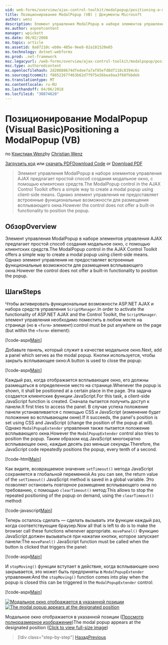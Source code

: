 ```yaml
---
uid: web-forms/overview/ajax-control-toolkit/modalpopup/positioning-a-modalpopup-vb
title: Позиционирование ModalPopup (VB) | Документы Microsoft
author: wenz
description: Элемент управления ModalPopup в наборе элементов управления AJAX предлагает простой способ создания модальное окно, с помощью клиентских средств. Однако элемент управления не предлагает...
ms.author: aspnetcontent
manager: wpickett
ms.date: 06/02/2008
ms.topic: article
ms.assetid: 8a07210c-eb0e-485e-9ee8-82a101520e65
ms.technology: dotnet-webforms
ms.prod: .net-framework
msc.legacyurl: /web-forms/overview/ajax-control-toolkit/modalpopup/positioning-a-modalpopup-vb
msc.type: authoredcontent
ms.openlocfilehash: 2d20888674dfedee7a7af85efd8df118c8394c6c
ms.sourcegitcommit: f8852267f463b62d7f975e56bea9aa3f68fbbdeb
ms.translationtype: MT
ms.contentlocale: ru-RU
ms.lasthandoff: 04/06/2018
ms.locfileid: "30874620"
---
```

<a name="positioning-a-modalpopup-vb"></a><span data-ttu-id="ae3f3-104">Позиционирование ModalPopup (Visual Basic)</span><span class="sxs-lookup"><span data-stu-id="ae3f3-104">Positioning a ModalPopup (VB)</span></span>
====================
<span data-ttu-id="ae3f3-105">по [Кристиан Wenz](https://github.com/wenz)</span><span class="sxs-lookup"><span data-stu-id="ae3f3-105">by [Christian Wenz](https://github.com/wenz)</span></span>

<span data-ttu-id="ae3f3-106">[Загрузить код](http://download.microsoft.com/download/2/4/0/24052038-f942-4336-905b-b60ae56f0dd5/ModalPopup4.vb.zip) или [скачать PDF](http://download.microsoft.com/download/b/6/a/b6ae89ee-df69-4c87-9bfb-ad1eb2b23373/modalpopup4VB.pdf)</span><span class="sxs-lookup"><span data-stu-id="ae3f3-106">[Download Code](http://download.microsoft.com/download/2/4/0/24052038-f942-4336-905b-b60ae56f0dd5/ModalPopup4.vb.zip) or [Download PDF](http://download.microsoft.com/download/b/6/a/b6ae89ee-df69-4c87-9bfb-ad1eb2b23373/modalpopup4VB.pdf)</span></span>

> <span data-ttu-id="ae3f3-107">Элемент управления ModalPopup в наборе элементов управления AJAX предлагает простой способ создания модальное окно, с помощью клиентских средств.</span><span class="sxs-lookup"><span data-stu-id="ae3f3-107">The ModalPopup control in the AJAX Control Toolkit offers a simple way to create a modal popup using client-side means.</span></span> <span data-ttu-id="ae3f3-108">Однако элемент управления не предоставляет встроенные функциональные возможности для размещения всплывающего окна.</span><span class="sxs-lookup"><span data-stu-id="ae3f3-108">However the control does not offer a built-in functionality to position the popup.</span></span>


## <a name="overview"></a><span data-ttu-id="ae3f3-109">Обзор</span><span class="sxs-lookup"><span data-stu-id="ae3f3-109">Overview</span></span>

<span data-ttu-id="ae3f3-110">Элемент управления ModalPopup в наборе элементов управления AJAX предлагает простой способ создания модальное окно, с помощью клиентских средств.</span><span class="sxs-lookup"><span data-stu-id="ae3f3-110">The ModalPopup control in the AJAX Control Toolkit offers a simple way to create a modal popup using client-side means.</span></span> <span data-ttu-id="ae3f3-111">Однако элемент управления не предоставляет встроенные функциональные возможности для размещения всплывающего окна.</span><span class="sxs-lookup"><span data-stu-id="ae3f3-111">However the control does not offer a built-in functionality to position the popup.</span></span>

## <a name="steps"></a><span data-ttu-id="ae3f3-112">Шаги</span><span class="sxs-lookup"><span data-stu-id="ae3f3-112">Steps</span></span>

<span data-ttu-id="ae3f3-113">Чтобы активировать функциональные возможности ASP.NET AJAX и набора средств управления `ScriptManager`.</span><span class="sxs-lookup"><span data-stu-id="ae3f3-113">In order to activate the functionality of ASP.NET AJAX and the Control Toolkit, the `ScriptManager`.</span></span> <span data-ttu-id="ae3f3-114">элемент управления необходимо поместить в любом месте на странице (но в `<form>` элемент):</span><span class="sxs-lookup"><span data-stu-id="ae3f3-114">control must be put anywhere on the page (but within the `<form>` element):</span></span>

[!code-aspx[Main](positioning-a-modalpopup-vb/samples/sample1.aspx)]

<span data-ttu-id="ae3f3-115">Добавьте панель, который служит в качестве модальное окно.</span><span class="sxs-lookup"><span data-stu-id="ae3f3-115">Next, add a panel which serves as the modal popup.</span></span> <span data-ttu-id="ae3f3-116">Кнопки используется, чтобы закрыть всплывающее окно:</span><span class="sxs-lookup"><span data-stu-id="ae3f3-116">A button is used to close the popup:</span></span>

[!code-aspx[Main](positioning-a-modalpopup-vb/samples/sample2.aspx)]

<span data-ttu-id="ae3f3-117">Каждый раз, когда отображается всплывающее окно, его должны размещаться в определенное место на странице.</span><span class="sxs-lookup"><span data-stu-id="ae3f3-117">Whenever the popup is shown, it shall be positioned at a certain place in the page.</span></span> <span data-ttu-id="ae3f3-118">Эта задача создается клиентские функции JavaScript.</span><span class="sxs-lookup"><span data-stu-id="ae3f3-118">For this task, a client-side JavaScript function is created.</span></span> <span data-ttu-id="ae3f3-119">Сначала пытается получить доступ к панели.</span><span class="sxs-lookup"><span data-stu-id="ae3f3-119">It first tries to access the panel.</span></span> <span data-ttu-id="ae3f3-120">В случае успеха положение панели устанавливается с помощью CSS и JavaScript (изменение будет положение во всплывающем окне).</span><span class="sxs-lookup"><span data-stu-id="ae3f3-120">If it succeeds, the panel's position is set using CSS and JavaScript (change the position of the popup at will).</span></span> <span data-ttu-id="ae3f3-121">Однако `ModalPopupExtender` управления также пытается положение всплывающего окна.</span><span class="sxs-lookup"><span data-stu-id="ae3f3-121">However the `ModalPopupExtender` control also tries to position the popup.</span></span> <span data-ttu-id="ae3f3-122">Таким образом код JavaScript многократно всплывающее окно, каждые десять раз меньше секунды.</span><span class="sxs-lookup"><span data-stu-id="ae3f3-122">Therefore, the JavaScript code repeatedly positions the popup, every tenth of a second.</span></span>

[!code-html[Main](positioning-a-modalpopup-vb/samples/sample3.html)]

<span data-ttu-id="ae3f3-123">Как видите, возвращаемое значение `setTimeout()` метода JavaScript сохраняется в глобальной переменной.</span><span class="sxs-lookup"><span data-stu-id="ae3f3-123">As you can see, the return value of the `setTimeout()` JavaScript method is saved in a global variable.</span></span> <span data-ttu-id="ae3f3-124">Это позволяет остановить повторное размещение всплывающего окна по требованию, с помощью `clearTimeout()` метод:</span><span class="sxs-lookup"><span data-stu-id="ae3f3-124">This allows to stop the repeated positioning of the popup on demand, using the `clearTimeout()` method:</span></span>

[!code-javascript[Main](positioning-a-modalpopup-vb/samples/sample4.js)]

<span data-ttu-id="ae3f3-125">Теперь осталось сделать — сделать вызывать эти функции каждый раз, когда соответствующие браузер.</span><span class="sxs-lookup"><span data-stu-id="ae3f3-125">Now all that is left to do is to make the browser call these functions whenever appropriate.</span></span> <span data-ttu-id="ae3f3-126">`movePanel()` Функцию JavaScript должен вызываться при нажатии кнопки, которое запускает панели:</span><span class="sxs-lookup"><span data-stu-id="ae3f3-126">The `movePanel()` JavaScript function must be called when the button is clicked that triggers the panel:</span></span>

[!code-aspx[Main](positioning-a-modalpopup-vb/samples/sample5.aspx)]

<span data-ttu-id="ae3f3-127">И `stopMoving()` функции вступает в действие, когда всплывающее окно закрывается, это может быть предприняты в `ModalPopupExtender` управления:</span><span class="sxs-lookup"><span data-stu-id="ae3f3-127">And the `stopMoving()` function comes into play when the popup is closed this can be triggered in the `ModalPopupExtender` control:</span></span>

[!code-aspx[Main](positioning-a-modalpopup-vb/samples/sample6.aspx)]


<span data-ttu-id="ae3f3-128">[![Модальное окно отображается в указанной позиции](positioning-a-modalpopup-vb/_static/image2.png)](positioning-a-modalpopup-vb/_static/image1.png)</span><span class="sxs-lookup"><span data-stu-id="ae3f3-128">[![The modal popup appears at the designated position](positioning-a-modalpopup-vb/_static/image2.png)](positioning-a-modalpopup-vb/_static/image1.png)</span></span>

<span data-ttu-id="ae3f3-129">Модальное окно отображается в указанной позиции ([Просмотр полноразмерное изображение](positioning-a-modalpopup-vb/_static/image3.png))</span><span class="sxs-lookup"><span data-stu-id="ae3f3-129">The modal popup appears at the designated position ([Click to view full-size image](positioning-a-modalpopup-vb/_static/image3.png))</span></span>

> [!div class="step-by-step"]
> [<span data-ttu-id="ae3f3-130">Назад</span><span class="sxs-lookup"><span data-stu-id="ae3f3-130">Previous</span></span>](handling-postbacks-from-a-modalpopup-vb.md)
